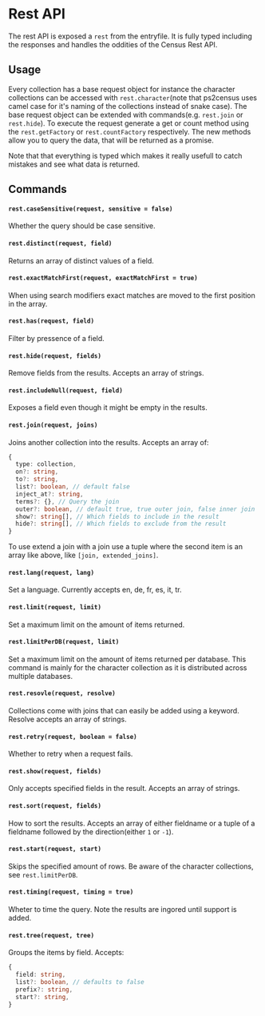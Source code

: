 # Rest API

The rest API is exposed a `rest` from the entryfile.
It is fully typed including the responses and handles the oddities of the Census Rest API.

## Usage

Every collection has a base request object for instance the character collections can be accessed with `rest.character`(note that ps2census uses camel case for it's naming of the collections instead of snake case).
The base request object can be extended with commands(e.g. `rest.join` or `rest.hide`).
To execute the request generate a get or count method using the `rest.getFactory` or `rest.countFactory` respectively.
The new methods allow you to query the data, that will be returned as a promise.

Note that that everything is typed which makes it really usefull to catch mistakes and see what data is returned.

## Commands

#### `rest.caseSensitive(request, sensitive = false)`
Whether the query should be case sensitive.

#### `rest.distinct(request, field)`
Returns an array of distinct values of a field.

#### `rest.exactMatchFirst(request, exactMatchFirst = true)`
When using search modifiers exact matches are moved to the first position in the array.

#### `rest.has(request, field)`
Filter by pressence of a field.

#### `rest.hide(request, fields)`
Remove fields from the results. Accepts an array of strings.

#### `rest.includeNull(request, field)`
Exposes a field even though it might be empty in the results.

#### `rest.join(request, joins)`
Joins another collection into the results. Accepts an array of:
```ts
{
  type: collection,
  on?: string,
  to?: string,
  list?: boolean, // default false
  inject_at?: string,
  terms?: {}, // Query the join
  outer?: boolean, // default true, true outer join, false inner join
  show?: string[], // Which fields to include in the result
  hide?: string[], // Which fields to exclude from the result
}
```

To use extend a join with a join use a tuple where the second item is an array like above, like `[join, extended_joins]`.

#### `rest.lang(request, lang)`
Set a language. Currently accepts en, de, fr, es, it, tr.

#### `rest.limit(request, limit)`
Set a maximum limit on the amount of items returned.

#### `rest.limitPerDB(request, limit)`
Set a maximum limit on the amount of items returned per database.
This command is mainly for the character collection as it is distributed across multiple databases.

#### `rest.resovle(request, resolve)`
Collections come with joins that can easily be added using a keyword. Resolve accepts an array of strings.

#### `rest.retry(request, boolean = false)`
Whether to retry when a request fails.

#### `rest.show(request, fields)`
Only accepts specified fields in the result. Accepts an array of strings.

#### `rest.sort(request, fields)`
How to sort the results.
Accepts an array of either fieldname or a tuple of a fieldname followed by the direction(either `1` or `-1`).

#### `rest.start(request, start)`
Skips the specified amount of rows. Be aware of the character collections, see `rest.limitPerDB`.

#### `rest.timing(request, timing = true)`
Wheter to time the query. Note the results are ingored until support is added.

#### `rest.tree(request, tree)`
Groups the items by field. Accepts:
```ts
{
  field: string,
  list?: boolean, // defaults to false
  prefix?: string,
  start?: string,
}
```

